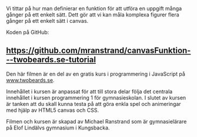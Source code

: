 Vi tittar på hur man definierar en funktion för att utföra en uppgift många gånger på ett enkelt sätt. Dett gör att vi kan måla komplexa figurer flera gånger på ett enkelt sätt i canvas.

Koden på GitHub:

https://github.com/mranstrand/canvasFunktion---twobeards.se-tutorial
---------------------------

Den här filmen är en del av en gratis kurs i programmering i JavaScript på www.twobeards.se.

Innehållet i kursen är anpassat för att till stora delar följa det centrala innehållet i kursen programmering 1 för gymnasieskolan. I slutet av kursen är tanken att du skall kunna testa på att göra enkla spel och animeringar med hjälp av HTML5 canvas och CSS.

Filmen och kursen är skapad av Michael Ranstrand som är gymnasielärare på Elof Lindälvs gymnasium i Kungsbacka.

